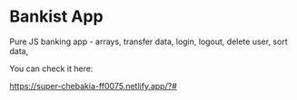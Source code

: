 # Bankist App
 Pure JS banking app - arrays, transfer data, login, logout, delete user, sort data, 

You can check it here:

https://super-chebakia-ff0075.netlify.app/?#
